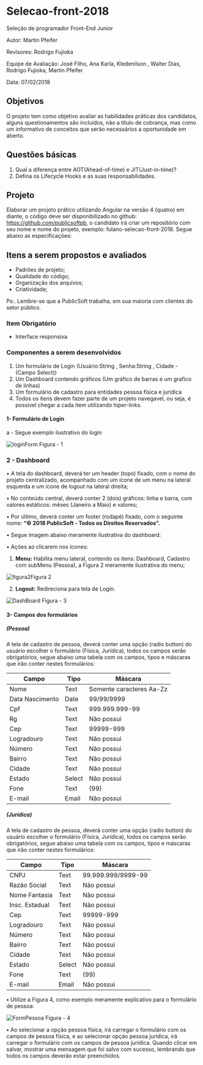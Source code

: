 # Selecao-front-2018
Seleção de programador Front-End Junior

Autor: Martin Pfeifer

Revisores:  Rodrigo Fujioka

Equipe de Avaliação: José Filho, Ana Karla, Kledenilson , Walter Dias, Rodrigo Fujioka, Martin Pfeifer

Data:  07/02/2018


## Objetivos
O projeto tem como objetivo avaliar as habilidades práticas dos candidatos, alguns questionamentos são incluídos, não a título de cobrança, mas como um informativo de conceitos que serão necessários a oportunidade em aberto.


## Questões básicas

1.	Qual a diferença entre AOT(Ahead-of-time) e JIT(Just-in-time)?
2.	Defina os Lifecycle Hooks e as suas responsabilidades.



## Projeto

Elaborar um projeto prático utilizando Angular na versão 4 (quatro) em diante, o código deve ser disponibilizado no github: https://github.com/publicsoftpb, o candidato irá criar um repositório com seu nome e nome do projeto, exemplo: fulano-selecao-front-2018. Segue abaixo as especificações:

## Itens a serem propostos e avaliados

- Padrões de projeto;
- Qualidade do código;
- Organização dos arquivos;
- Criatividade;

Ps:. Lembre-se que a PublicSoft trabalha, em sua maioria com clientes do setor público. 

### Item Obrigatório
- Interface responsiva 

### Componentes a serem desenvolvidos
1.	Um formulário de Login (Usuário:String , Senha:String , Cidade - (Campo Select))
2.	Um Dashboard contendo gráficos (Um gráfico de barras e um grafico de linhas)
3.	Um formulário de cadastro para entidades pessoa física e jurídica
4.  Todos os itens devem fazer parte de um projeto navegavel, ou seja, é possível chegar a cada item utilizando hiper-links. 

#### 1- Formulário de Login
a - Segue exemplo ilustrativo do login

![loginForm](https://github.com/publicsoftpb/selecao-front-2018/blob/master/login.png) Figura - 1

### 2 - Dashboard
•	A tela do dashboard, deverá ter um header (topo) fixado, com o nome do projeto centralizado, acompanhado com um ícone de um menu na lateral esquerda e um ícone de logout na lateral direita; 

• No conteúdo central, deverá conter 2 (dois) gráficos: linha e barra, com valores estáticos: mêses (Janeiro a Maio) e valores; 

• Por último, deverá conter um footer (rodapé) fixado, com o seguinte nome: 
                                      **“© 2018 PublicSoft - Todos os Direitos Reservados”.**
                                      
•	Segue imagem abaixo meramente ilustrativa do dashboard:

•	Ações ao clicarem nos ícones:

1. **Menu:** Habilita menu lateral, contendo os itens: Dashboard, Cadastro com subMenu (Pessoa), a Figura 2 meramente ilustrativa do menu;	

![figura2](https://github.com/publicsoftpb/selecao-front-2018/blob/master/subMenu.png)Figura 2

2. **Logout:** Redireciona para tela de Login.

![DashBoard](https://github.com/publicsoftpb/selecao-front-2018/blob/master/dashboard.png) Figura - 3


#### 3- Campos dos formulários 

##### (Pessoa)
A tela de cadastro de pessoa, deverá conter uma opção (radio button) do usuário escolher o formulário (Física, Jurídica), todos os campos serão obrigatórios, segue abaixo uma tabela com os campos, tipos e máscaras que irão conter nestes formulários:

|  Campo        |	Tipo	  |  Máscara				        |
|---------------|---------|-------------------------|
|Nome           |Text     |Somente caracteres Aa-Zz	|
|Data Nascimento|Date	    |99/99/9999	              |
|Cpf            |Text     |999.999.999-99           |
|Rg             |Text     |Não possui               |
|Cep            |Text     |99999-999                |
|Logradouro     |Text     |Não possui               |
|Número         |Text     |Não possui               |
|Bairro         |Text     |Não possui               |
|Cidade         |Text     |Não possui               |
|Estado         |Select   |Não possui               |
|Fone           |Text|(99)| 99999-9999              |
|E-mail         |Email    |Não possui               |



##### (Jurídica)
A tela de cadastro de pessoa, deverá conter uma opção (radio button) do usuário escolher o formulário (Física, Jurídica), todos os campos serão obrigatórios, segue abaixo uma tabela com os campos, tipos e máscaras que irão conter nestes formulários:

|  Campo        |	Tipo	  |  Máscara				        |
|---------------|---------|-------------------------|
|CNPJ           |Text     |99.999.999/9999-99       |
|Razão Social   |Text     |Não possui               |
|Nome Fantasia  |Text     |Não possui               |
|Insc. Estadual |Text     |Não possui               |
|Cep            |Text     |99999-999                |
|Logradouro     |Text     |Não possui               |
|Número         |Text     |Não possui               |
|Bairro         |Text     |Não possui               |
|Cidade         |Text     |Não possui               |
|Estado         |Select   |Não possui               |
|Fone           |Text|(99)| 99999-9999              |
|E-mail         |Email    |Não possui               |

**•** Utilize a Figura 4, como exemplo meramente explicativo para o formulário de pessoa:

![FormPessoa](https://github.com/publicsoftpb/selecao-front-2018/blob/master/formPessoa.png) Figura - 4




**•**	Ao selecionar a opção pessoa física, irá carregar o formulário com os campos de pessoa física, e ao selecionar opção pessoa jurídica, irá carregar o formulário com os campos de pessoa jurídica. Quando clicar em salvar, mostrar uma mensagem que foi salvo com sucesso, lembrando que todos os campos deverão estar preenchidos.




